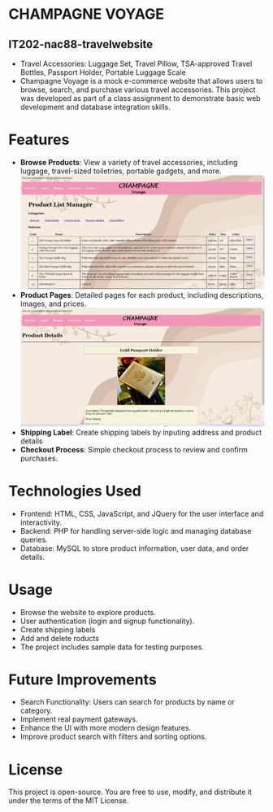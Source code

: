 # CHAMPAGNE VOYAGE
## IT202-nac88-travelwebsite
- Travel Accessories:	Luggage Set, Travel Pillow, TSA-approved Travel Bottles, Passport Holder, Portable Luggage Scale
- Champagne Voyage is a mock e-commerce website that allows users to browse, search, and purchase various travel accessories. This project was developed as part of a class assignment to demonstrate basic web development and database integration skills.

# Features
- **Browse Products**: View a variety of travel accessories, including luggage, travel-sized toiletries, portable gadgets, and more.
  ![Screenshot of Product List](https://github.com/NahallahC/IT202-nac88-travelwebsite/blob/main/screenshots/userProductList.png)
- **Product Pages**: Detailed pages for each product, including descriptions, images, and prices.
  ![Screenshot of Product List](https://github.com/NahallahC/IT202-nac88-travelwebsite/blob/main/screenshots/userProductItem.png)
- **Shipping Label**: Create shipping labels by inputing address and product details
- **Checkout Process**: Simple checkout process to review and confirm purchases.


# Technologies Used
- Frontend: HTML, CSS, JavaScript, and JQuery for the user interface and interactivity.
- Backend: PHP for handling server-side logic and managing database queries.
- Database: MySQL to store product information, user data, and order details.

# Usage
- Browse the website to explore products.
- User authentication (login and signup functionality).
- Create shipping labels
- Add and delete roducts
- The project includes sample data for testing purposes.

# Future Improvements
- Search Functionality: Users can search for products by name or category.
- Implement real payment gateways.
- Enhance the UI with more modern design features.
- Improve product search with filters and sorting options.

# License
This project is open-source. You are free to use, modify, and distribute it under the terms of the MIT License.
